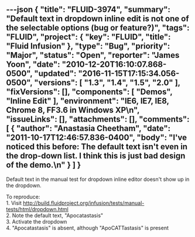 ---json
{
  "title": "FLUID-3974",
  "summary": "Default text in dropdown inline edit is not one of the selectable options (bug or feature?)",
  "tags": "FLUID",
  "project": {
    "key": "FLUID",
    "title": "Fluid Infusion"
  },
  "type": "Bug",
  "priority": "Major",
  "status": "Open",
  "reporter": "James Yoon",
  "date": "2010-12-20T16:10:07.868-0500",
  "updated": "2016-11-15T17:15:34.056-0500",
  "versions": [
    "1.3",
    "1.4",
    "1.5",
    "2.0"
  ],
  "fixVersions": [],
  "components": [
    "Demos",
    "Inline Edit"
  ],
  "environment": "IE6, IE7, IE8, Chrome 8, FF3.6 in Windows XP\n",
  "issueLinks": [],
  "attachments": [],
  "comments": [
    {
      "author": "Anastasia Cheetham",
      "date": "2011-10-17T12:46:57.836-0400",
      "body": "I've noticed this before: The default text isn't even in the drop-down list. I think this is just bad design of the demo.\n"
    }
  ]
}
---
Default text in the manual test for dropdown inline editor doesn't show up in the dropdown.

To reproduce:\
1\. Visit <http://build.fluidproject.org/infusion/tests/manual-tests/html/dropdown.html>\
2\. Note the default text, "Apocatastasis"\
3\. Activate the dropdown\
4\. "Apocatastasis" is absent, although "ApoCATTastasis" is present

        